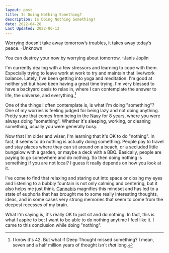 ```yaml
---
layout: post
title: Is Doing Nothing Something?
description: Is Doing Nothing Something?
date: 2022-04-28
Last Updated: 2022-06-13
---
```

Worrying doesn’t take away tomorrow’s troubles, it takes away today’s peace. -Unknown

You can destroy your now by worrying about tomorrow. -Janis Joplin

I'm currently dealing with a few stressors and learning to cope with them.  Especially trying to leave work at work to try and maintain that live/work balance.  Lately, I've been getting into yoga and meditation.  I'm good at neither yet but have been having a great time trying.  I'm very blessed to have a backyard oasis to relax in, where I can contemplate the answer to life, the universe, and everything.[^1]

One of the things I often contemplate is, is what I'm doing "something"?  One of my worries is feeling judged for being lazy and not doing anything.  Pretty sure that comes from being in the [Navy](navy.md) for 8 years, where you were always doing "something".  Whether it's sleeping, working, or cleaning something, usually you were generally busy.  

Now that I'm older and wiser, I'm learning that it's OK to do "nothing".  In fact, it seems to do nothing is actually doing something.  People pay to travel and stay places where they can sit around on a beach, or a secluded little bungalow with a garden, or maybe a deck with a BBQ.  Basically, people are paying to go somewhere and do nothing.  So then doing nothing is something if you are not local?  I guess it really depends on how you look at it.  

I've come to find that relaxing and staring out into space or closing my eyes and listening to a bubbly fountain is not only calming and centering, but it also helps me just think.  [Cannabis](../../cannabis) magnifies this mindset and has led to a state of euphoria that has brought me to some really interesting thoughts, ideas, and in some cases very strong memories that seem to come from the deepest recesses of my brain.

What I'm saying is, it's really OK to just sit and do nothing.  In fact, this is what I aspire to be; I want to be able to do nothing anytime I feel like it.  I came to this conclusion while doing "nothing".

[^1]: I know it's 42. But what if Deep Thought missed something? I mean, seven and a half million years of thought isn't *that* long.

